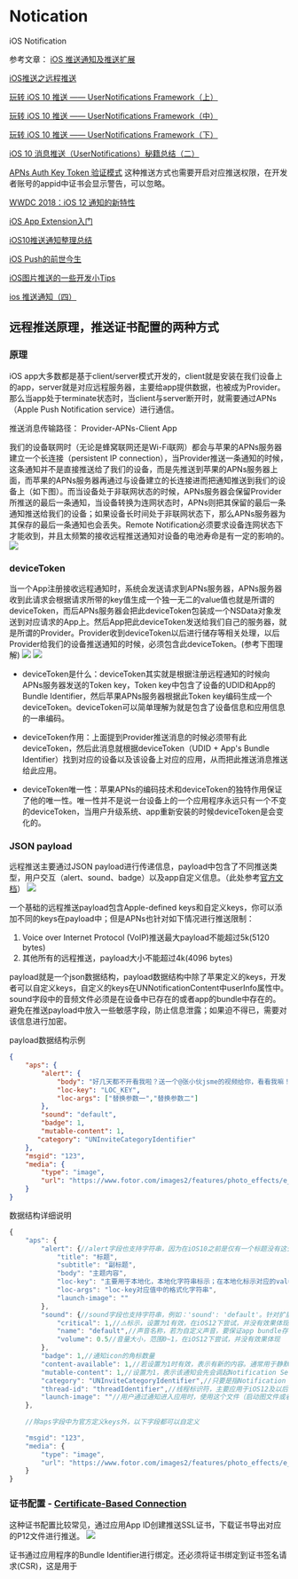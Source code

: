 # Notication
iOS Notification

参考文章：
[iOS 推送通知及推送扩展](https://juejin.im/post/5bc9a6e45188254a075e305c)

[iOS推送之远程推送](https://www.jianshu.com/p/4b947569a548)

[玩转 iOS 10 推送 —— UserNotifications Framework（上）](https://www.jianshu.com/p/2f3202b5e758)

[玩转 iOS 10 推送 —— UserNotifications Framework（中）](https://www.jianshu.com/p/5a4b88874f3a)

[玩转 iOS 10 推送 —— UserNotifications Framework（下）](https://www.jianshu.com/p/25ca24215f75)

[iOS 10 消息推送（UserNotifications）秘籍总结（二）](https://www.jianshu.com/p/81c6bd16c7ac)

[APNs Auth Key Token 验证模式](https://www.jianshu.com/p/b700f0237b0e)
这种推送方式也需要开启对应推送权限，在开发者账号的appid中证书会显示警告，可以忽略。

[WWDC 2018：iOS 12 通知的新特性](https://juejin.im/post/5b1b7c3de51d4506ca62d787)

[iOS App Extension入门](https://www.jianshu.com/p/8cf08db29356)

[iOS10推送通知整理总结](https://www.jianshu.com/p/f465fde82c4b)

[iOS Push的前世今生](https://juejin.im/entry/5a9118d2f265da4e6f17fcfc)

[iOS图片推送的一些开发小Tips](https://www.jianshu.com/p/0ab721604877)

[ios 推送通知（四）](https://www.zybuluo.com/evolxb/note/482251)






## 远程推送原理，推送证书配置的两种方式
### 原理
iOS app大多数都是基于client/server模式开发的，client就是安装在我们设备上的app，server就是对应远程服务器，主要给app提供数据，也被成为Provider。那么当app处于terminate状态时，当client与server断开时，就需要通过APNs（Apple Push Notification service）进行通信。

推送消息传输路径： Provider-APNs-Client App

我们的设备联网时（无论是蜂窝联网还是Wi-Fi联网）都会与苹果的APNs服务器建立一个长连接（persistent IP connection），当Provider推送一条通知的时候，这条通知并不是直接推送给了我们的设备，而是先推送到苹果的APNs服务器上面，而苹果的APNs服务器再通过与设备建立的长连接进而把通知推送到我们的设备上（如下图）。而当设备处于非联网状态的时候，APNs服务器会保留Provider所推送的最后一条通知，当设备转换为连网状态时，APNs则把其保留的最后一条通知推送给我们的设备；如果设备长时间处于非联网状态下，那么APNs服务器为其保存的最后一条通知也会丢失。Remote Notification必须要求设备连网状态下才能收到，并且太频繁的接收远程推送通知对设备的电池寿命是有一定的影响的。
![](assets/notification/APNs_principle.png)

### deviceToken
当一个App注册接收远程通知时，系统会发送请求到APNs服务器，APNs服务器收到此请求会根据请求所带的key值生成一个独一无二的value值也就是所谓的deviceToken，而后APNs服务器会把此deviceToken包装成一个NSData对象发送到对应请求的App上。然后App把此deviceToken发送给我们自己的服务器，就是所谓的Provider。Provider收到deviceToken以后进行储存等相关处理，以后Provider给我们的设备推送通知的时候，必须包含此deviceToken。(参考下图理解)
![](assets/notification/APNs_deviceToken_1.png)
![](assets/notification/APNs_deviceToken_2.png)

* deviceToken是什么：deviceToken其实就是根据注册远程通知的时候向APNs服务器发送的Token key，Token key中包含了设备的UDID和App的Bundle Identifier，然后苹果APNs服务器根据此Token key编码生成一个deviceToken。deviceToken可以简单理解为就是包含了设备信息和应用信息的一串编码。

* deviceToken作用：上面提到Provider推送消息的时候必须带有此deviceToken，然后此消息就根据deviceToken（UDID + App's Bundle Identifier）找到对应的设备以及该设备上对应的应用，从而把此推送消息推送给此应用。

* deviceToken唯一性：苹果APNs的编码技术和deviceToken的独特作用保证了他的唯一性。唯一性并不是说一台设备上的一个应用程序永远只有一个不变的deviceToken，当用户升级系统、app重新安装的时候deviceToken是会变化的。

### JSON payload
远程推送主要通过JSON payload进行传递信息，payload中包含了不同推送类型，用户交互（alert、sound、badge）以及app自定义信息。（此处参考[官方文档](https://developer.apple.com/documentation/usernotifications/setting_up_a_remote_notification_server/generating_a_remote_notification)）
![](assets/notification/APNs_interactions.png)

一个基础的远程推送payload包含Apple-defined keys和自定义keys，你可以添加不同的keys在payload中；但是APNs也针对如下情况进行推送限制：
   
1. Voice over Internet Protocol (VoIP)推送最大payload不能超过5k(5120 bytes)
2. 其他所有的远程推送，payload大小不能超过4k(4096 bytes)

payload就是一个json数据结构，payload数据结构中除了苹果定义的keys，开发者可以自定义keys，自定义的keys在UNNotificationContent中userInfo属性中。
sound字段中的音频文件必须是在设备中已存在的或者app的bundle中存在的。
避免在推送payload中放入一些敏感字段，防止信息泄露；如果迫不得已，需要对该信息进行加密。

payload数据结构示例
```json
{
    "aps": {
        "alert": {
            "body": "好几天都不开看我啦？送一个@张小伙jsme的视频给你，看看我嘛！",
            "loc-key": "LOC_KEY",
            "loc-args": ["替换参数一","替换参数二"]
        },
        "sound": "default",
        "badge": 1,
        "mutable-content": 1,
	   "category": "UNInviteCategoryIdentifier"
    },
    "msgid": "123",
    "media": {
        "type": "image",
        "url": "https://www.fotor.com/images2/features/photo_effects/e_bw.jpg"
    }
}
```
数据结构详细说明
```js
{
    "aps": {
        "alert": {//alert字段也支持字符串，因为在iOS10之前是仅有一个标题没有这么多扩展，例如："alert": "标题"
            "title": "标题",
            "subtitle": "副标题",
            "body": "主题内容",
            "loc-key": "主要用于本地化，本地化字符串标示；在本地化标示对应的value中可用使用%@,%n$@来从title-loc-args中添加格式化字符串",
            "loc-args": "loc-key对应值中的格式化字符串",
            "launch-image": ""
        },
        "sound": {//sound字段也支持字符串，例如：'sound': 'default'。针对扩展字段的支持iOS12系统才有效
            "critical": 1,//⚠️标示，设置为1有效，在iOS12下尝试，并没有效果体现
            "name": "default",//声音名称，若为自定义声音，要保证app bundle存在该声音资源；特殊值‘default’是指用系统默认声音提示
            "volume": 0.5//音量大小，范围0~1，在iOS12下尝试，并没有效果体现
        },
        "badge": 1,//通知icon的角标数量
        "content-available": 1,//若设置为1时有效，表示有新的内容。通常用于静默通知，通过alert、sound、badge字段为空。若app进程不存在情况下会唤醒app调用[UIApplicationDelegate application:didReceiveRemoteNotification:fetchCompletionHandler:]代理，有30s的时间处理通知。
        "mutable-content": 1,//设置为1，表示该通知会先会调起Notification Service Extension处理完后再进行通知
	    "category": "UNInviteCategoryIdentifier",//只要是指Notification Content Extension中使用哪个category进行展示
        "thread-id": "threadIdentifier",//线程标识符，主要应用于iOS12及以后系统，进行通知分组
        "launch-image": ""//用户通过通知进入应用时，使用这个文件（启动图文件或者storyboard文件）的启动图片。如果没有指定这个属性，系统会使用上次的应用快照或者Info.plist中UILaunchImageFile的图片或Default.png作为启动图片。该字段不适用于iOS，仅用于macos和tvos
    },
    
    //除aps字段中为官方定义keys外，以下字段都可以自定义

    "msgid": "123",
    "media": {
        "type": "image",
        "url": "https://www.fotor.com/images2/features/photo_effects/e_bw.jpg"
    }
}

```

### 证书配置 - [Certificate-Based Connection](https://developer.apple.com/documentation/usernotifications/setting_up_a_remote_notification_server/establishing_a_certificate-based_connection_to_apns)

这种证书配置比较常见，通过应用App ID创建推送SSL证书，下载证书导出对应的P12文件进行推送。
![](assets/notification/APNs_SSL_Certificate.png)

证书通过应用程序的Bundle Identifier进行绑定。还必须将证书绑定到证书签名请求(CSR)，这是用于

